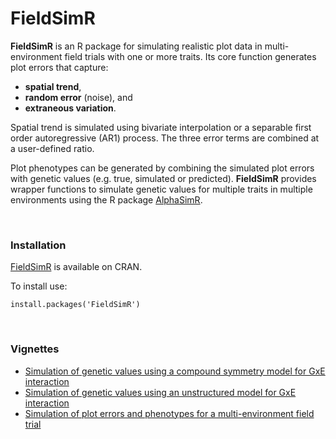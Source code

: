# FieldSimR #

**FieldSimR** is an R package for simulating realistic plot data in multi-environment field trials with one or more traits. Its core function generates plot errors that capture:

- **spatial trend**,
- **random error** (noise), and 
- **extraneous variation**. 

Spatial trend is simulated using bivariate interpolation or a separable first order autoregressive (AR1) process. The three error terms are combined at a user-defined ratio. 

Plot phenotypes can be generated by combining the simulated plot errors with genetic values (e.g. true, simulated or predicted). **FieldSimR** provides wrapper functions to simulate genetic values for multiple traits in multiple environments using the R package [AlphaSimR](https://CRAN.R-project.org/package=AlphaSimR).

<br/>

### Installation ###

[FieldSimR](https://cran.r-project.org/package=FieldSimR) is available on CRAN.

To install use:

    install.packages('FieldSimR')

<br/>

### Vignettes ###

- [Simulation of genetic values using a compound symmetry model for GxE interaction](https://crwerner.github.io/fieldsimr/articles/compound_symmetry_GxE_demo.html)
- [Simulation of genetic values using an unstructured model for GxE interaction](https://crwerner.github.io/fieldsimr/articles/unstructured_GxE_demo.html)
- [Simulation of plot errors and phenotypes for a multi-environment field trial](https://crwerner.github.io/fieldsimr/articles/spatial_error_demo.html)


